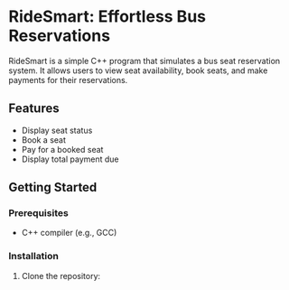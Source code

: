 # RideSmart: Effortless Bus Reservations

RideSmart is a simple C++ program that simulates a bus seat reservation system. It allows users to view seat availability, book seats, and make payments for their reservations.

## Features

- Display seat status
- Book a seat
- Pay for a booked seat
- Display total payment due

## Getting Started

### Prerequisites

- C++ compiler (e.g., GCC)

### Installation

1. Clone the repository:
   ```bash
 
